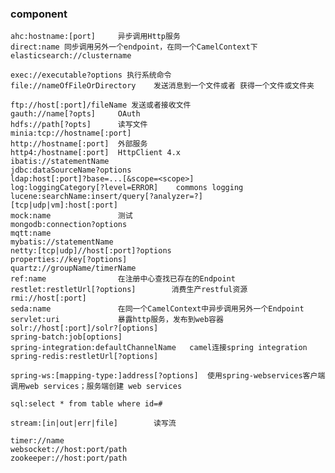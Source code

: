 ### component
    ahc:hostname:[port]     异步调用Http服务
    direct:name 同步调用另外一个endpoint，在同一个CamelContext下
    elasticsearch://clustername
    
    exec://executable?options 执行系统命令
    file://nameOfFileOrDirectory    发送消息到一个文件或者 获得一个文件或文件夹
    
    ftp://host[:port]/fileName 发送或者接收文件
    gauth://name[?opts]     OAuth
    hdfs://path[?opts]      读写文件
    minia:tcp://hostname[:port]
    http://hostname[:port]  外部服务
    http4:/hostname[:port]  HttpClient 4.x
    ibatis://statementName
    jdbc:dataSourceName?options
    ldap:host[:port]?base=...[&scope=<scope>]
    log:loggingCategory[?level=ERROR]    commons logging
    lucene:searchName:insert/query[?analyzer=?]
    [tcp|udp|vm]:host[:port]
    mock:name               测试
    mongodb:connection?options
    mqtt:name
    mybatis://statementName
    netty:[tcp|udp]//host[:port]?options
    properties://key[?options]
    quartz://groupName/timerName
    ref:name                在注册中心查找已存在的Endpoint
    restlet:restletUrl[?options]        消费生产restful资源
    rmi://host[:port]
    seda:name               在同一个CamelContext中异步调用另外一个Endpoint
    servlet:uri             暴露http服务，发布到web容器
    solr://host[:port]/solr?[options]
    spring-batch:job[options]
    spring-integration:defaultChannelName   camel连接spring integration
    spring-redis:restletUrl[?options]
    
    spring-ws:[mapping-type:]address[?options]  使用spring-webservices客户端调用web services；服务端创建 web services

    sql:select * from table where id=#
    
    stream:[in|out|err|file]        读写流
    
    timer://name
    websocket://host:port/path
    zookeeper://host:port/path